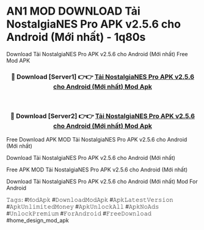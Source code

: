 # AN1 MOD DOWNLOAD Tải NostalgiaNES Pro APK v2.5.6 cho Android (Mới nhất) - 1q80s
Download Tải NostalgiaNES Pro APK v2.5.6 cho Android (Mới nhất) Free Mod APK

<div align="center">
<h3>🔴 Download [Server1] 👉👉 <a href="https://apk-comot.site?title=Tải_NostalgiaNES_Pro_APK_v2.5.6_cho_Android_(Mới_nhất)">Tải NostalgiaNES Pro APK v2.5.6 cho Android (Mới nhất) Mod Apk</a></h3><br>

<h3>🔴 Download [Server2] 👉👉 <a href="https://apk-comot.site?title=Tải_NostalgiaNES_Pro_APK_v2.5.6_cho_Android_(Mới_nhất)">Tải NostalgiaNES Pro APK v2.5.6 cho Android (Mới nhất) Mod Apk</a></h3>
</div>


Free Download APK MOD Tải NostalgiaNES Pro APK v2.5.6 cho Android (Mới nhất)

Download Tải NostalgiaNES Pro APK v2.5.6 cho Android (Mới nhất) 

Free APK MOD Tải NostalgiaNES Pro APK v2.5.6 cho Android (Mới nhất) 

Download Tải NostalgiaNES Pro APK v2.5.6 cho Android (Mới nhất) Mod For Android

𝚃𝚊𝚐𝚜: #𝙼𝚘𝚍𝙰𝚙𝚔 #𝙳𝚘𝚠𝚗𝚕𝚘𝚊𝚍𝙼𝚘𝚍𝙰𝚙𝚔 #𝙰𝚙𝚔𝙻𝚊𝚝𝚎𝚜𝚝𝚅𝚎𝚛𝚜𝚒𝚘𝚗 #𝙰𝚙𝚔𝚄𝚗𝚕𝚒𝚖𝚒𝚝𝚎𝚍𝙼𝚘𝚗𝚎𝚢 #𝙰𝚙𝚔𝚄𝚗𝚕𝚘𝚌𝚔𝙰𝚕𝚕 #𝙰𝚙𝚔𝙽𝚘𝙰𝚍𝚜 #𝚄𝚗𝚕𝚘𝚌𝚔𝙿𝚛𝚎𝚖𝚒𝚞𝚖 #𝙵𝚘𝚛𝙰𝚗𝚍𝚛𝚘𝚒𝚍 #𝙵𝚛𝚎𝚎𝙳𝚘𝚠𝚗𝚕𝚘𝚊𝚍 #home_design_mod_apk